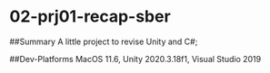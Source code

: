 # 02-prj01-recap-sber
##Summary
A little project to revise Unity and C#;

##Dev-Platforms
MacOS 11.6, Unity 2020.3.18f1, Visual Studio 2019
